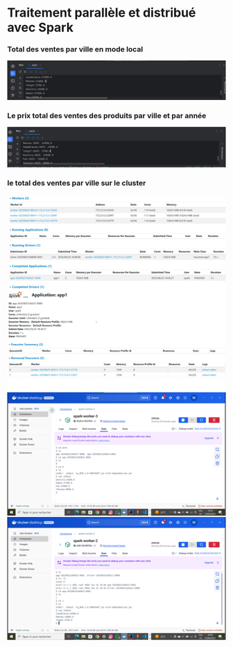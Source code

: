 <h1>Traitement parallèle et distribué avec Spark</h1>
<h3>Total des ventes par ville en mode local</h3>
<img src="capture_ecran/capture5.png">
<h3>Le prix total des ventes des produits par ville et par année</h3>
<img src="capture_ecran/capture6.png">
<h3>le total des ventes par ville sur le cluster</h3>
<img src="capture_ecran/capture1.png">
<img src="capture_ecran/caapture2.png">
<img src="capture_ecran/capture3.png">
<img src="capture_ecran/capture4.png">
